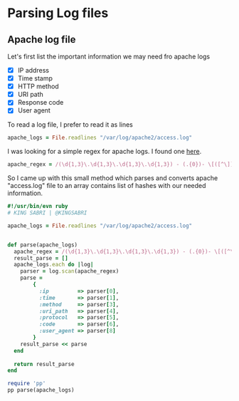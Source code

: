 # Parsing Log files


## Apache log file
Let's first list the important information we may need fro apache logs 

- [x] IP address
- [x] Time stamp 
- [x] HTTP method 
- [x] URI path
- [x] Response code
- [x] User agent 

To read a log file, I prefer to read it as lines 

```ruby
apache_logs = File.readlines "/var/log/apache2/access.log"
```

I was looking for a simple regex for apache logs. I found one [here](http://stackoverflow.com/questions/4846394/how-to-efficiently-parse-large-text-files-in-ruby).

```ruby
apache_regex = /(\d{1,3}\.\d{1,3}\.\d{1,3}\.\d{1,3}) - (.{0})- \[([^\]]+?)\] "(GET|POST|PUT|DELETE) ([^\s]+?) (HTTP\/1\.1)" (\d+) (\d+) "-" "(.*)"/
```

So I came up with this small method which parses and converts apache "access.log" file to an array contains list of hashes with our needed information.

```ruby
#!/usr/bin/evn ruby
# KING SABRI | @KINGSABRI

apache_logs = File.readlines "/var/log/apache2/access.log"


def parse(apache_logs) 
  apache_regex = /(\d{1,3}\.\d{1,3}\.\d{1,3}\.\d{1,3}) - (.{0})- \[([^\]]+?)\] "(GET|POST|PUT|DELETE) ([^\s]+?) (HTTP\/1\.1)" (\d+) (\d+) "-" "(.*)"/
  result_parse = []
  apache_logs.each do |log|
    parser = log.scan(apache_regex)
    parse = 
        {
          :ip         => parser[0],
          :time       => parser[1],
          :method     => parser[3],
          :uri_path   => parser[4],
          :protocol   => parser[5],
          :code       => parser[6],
          :user_agent => parser[8]
        }
    result_parse << parse
  end
  
  return result_parse
end 

require 'pp'
pp parse(apache_logs)

```